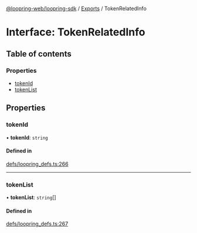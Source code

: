 [@loopring-web/loopring-sdk](../README.md) / [Exports](../modules.md) / TokenRelatedInfo

# Interface: TokenRelatedInfo

## Table of contents

### Properties

- [tokenId](TokenRelatedInfo.md#tokenid)
- [tokenList](TokenRelatedInfo.md#tokenlist)

## Properties

### tokenId

• **tokenId**: `string`

#### Defined in

[defs/loopring_defs.ts:266](https://github.com/Loopring/loopring_sdk/blob/f91f904/src/defs/loopring_defs.ts#L266)

___

### tokenList

• **tokenList**: `string`[]

#### Defined in

[defs/loopring_defs.ts:267](https://github.com/Loopring/loopring_sdk/blob/f91f904/src/defs/loopring_defs.ts#L267)
